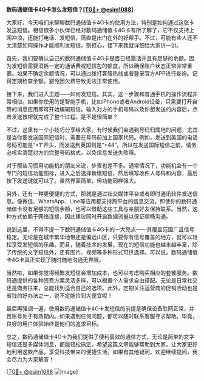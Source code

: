 **数码通储值卡4G卡怎么发短信？[[TG💪+ @esim1088](https://t.me/s/esim1088)]**

大家好，今天咱们来聊聊数码通储值卡4G卡的使用方法，特别是如何通过这张卡发送短信。相信很多小伙伴已经对数码通储值卡4G卡有所了解了，它不仅支持上网冲浪，还能打电话、发短信，简直是出门在外的好帮手。不过，可能有些人还不太清楚如何操作才能顺利发短信，别担心，接下来我就详细给大家讲一讲。

首先，我们要确认自己的数码通储值卡4G卡是否已经激活并且有足够的余额。因为发短信需要消耗一定的通话费或短信包的额度，所以确保账户状态正常非常重要。如果不确定余额情况，可以通过拨打客服热线或者登录官方APP进行查询。记得定期检查余额，避免因欠费导致无法正常使用。

接下来，我们进入正题——如何发短信。其实，这一步骤和普通手机的操作流程非常相似。如果你使用的是智能手机，比如iPhone或者Android设备，只需要打开自带的消息应用即可开始编辑短信。输入对方的手机号码以及你想发送的内容后，点击发送按钮就完成了整个过程。是不是很简单？

不过，这里有一个小技巧分享给大家。有时候我们会遇到号码归属地的问题，尤其是当你要发送国际短信时，需要在号码前加上国家代码。例如，发送到美国的电话号码可能是“+1”开头，而发送到英国则是“+44”。所以在发送国际短信之前，请务必核实清楚对方的完整号码格式，以免信息发送失败哦。

对于那些习惯用功能机的朋友来说，步骤也差不多。通常情况下，功能机会有一个专门的短信功能图标，进入之后选择新建短信，然后填写收件人号码和内容，最后按下发送键就可以了。虽然界面简单，但功能同样强大。

另外，还有一种更便捷的方式，那就是通过社交媒体平台或者即时通讯软件发送信息。像微信、WhatsApp、Line等应用都支持跨平台的信息交流，即使你的数码通储值卡没有足够的短信余额，也可以借助这些工具与亲朋好友保持联系。当然，这种方式依赖于网络连接，因此建议同时开启数据流量以保证顺畅沟通。

说到这里，不得不提一下数码通储值卡4G卡的一大亮点——其覆盖范围广且信号稳定。无论是在城市繁华地带还是偏远山区，只要你有信号覆盖的地方，就可以轻松享受发短信的乐趣。而且，随着技术的发展，现在的短信功能也越来越丰富，除了传统的文字短信外，还有图片、视频等多种形式可供选择。可以说，数码通储值卡4G卡真正实现了随时随地沟通无界限。

当然啦，如果你觉得频繁发短信会增加成本，也可以考虑购买相应的套餐服务。数码通提供的各种资费方案灵活多样，可以根据个人需求自由搭配。无论是日常社交还是商务往来，总能找到适合自己的选项。此外，定期关注运营商的促销活动也是省钱的好办法之一，说不定能捡到大便宜呢！

最后再强调一遍，使用数码通储值卡4G卡发短信的前提是确保设备联网正常，并且账号处于有效期内。如果遇到任何问题，都可以随时联系客服寻求帮助。毕竟，良好的用户体验始终是他们的追求目标。

总之，数码通储值卡4G卡为我们提供了便利高效的通信方式，无论是简单的文字短信还是多媒体消息，都能轻松搞定。希望这篇文章能够帮助到大家，让大家更好地利用这款产品，享受科技带来的便捷生活。如果有其他疑问，欢迎继续提问，我会尽力为大家解答！

[[TG💪+ @esim1088](https://t.me/s/esim1088) ![Image](https://i.postimg.cc/4NQfJmqS/Snipaste-2025-05-13-00-14-12.png)]